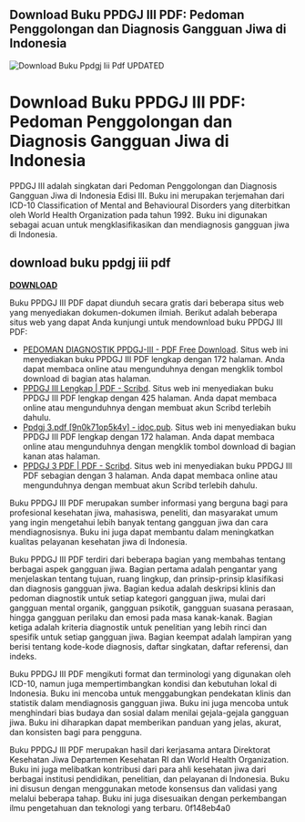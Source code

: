 ## Download Buku PPDGJ III PDF: Pedoman Penggolongan dan Diagnosis Gangguan Jiwa di Indonesia

 
![Download Buku Ppdgj Iii Pdf UPDATED](https://imgv2-2-f.scribdassets.com/img/document/409231491/original/932a6a479e/1680425573?v=1)

 
# Download Buku PPDGJ III PDF: Pedoman Penggolongan dan Diagnosis Gangguan Jiwa di Indonesia
 
PPDGJ III adalah singkatan dari Pedoman Penggolongan dan Diagnosis Gangguan Jiwa di Indonesia Edisi III. Buku ini merupakan terjemahan dari ICD-10 Classification of Mental and Behavioural Disorders yang diterbitkan oleh World Health Organization pada tahun 1992. Buku ini digunakan sebagai acuan untuk mengklasifikasikan dan mendiagnosis gangguan jiwa di Indonesia.
 
## download buku ppdgj iii pdf


[**DOWNLOAD**](https://persifalque.blogspot.com/?d=2tKcRL)

 
Buku PPDGJ III PDF dapat diunduh secara gratis dari beberapa situs web yang menyediakan dokumen-dokumen ilmiah. Berikut adalah beberapa situs web yang dapat Anda kunjungi untuk mendownload buku PPDGJ III PDF:
 
- [PEDOMAN DIAGNOSTIK PPDGJ-III - PDF Free Download](https://adoc.pub/pedoman-diagnostik-ppdgj-iii.html). Situs web ini menyediakan buku PPDGJ III PDF lengkap dengan 172 halaman. Anda dapat membaca online atau mengunduhnya dengan mengklik tombol download di bagian atas halaman.
- [PPDGJ III Lengkap | PDF - Scribd](https://www.scribd.com/document/559320086/Ppdgj-III-Lengkap). Situs web ini menyediakan buku PPDGJ III PDF lengkap dengan 425 halaman. Anda dapat membaca online atau mengunduhnya dengan membuat akun Scribd terlebih dahulu.
- [Ppdgj 3.pdf \[9n0k71op5k4v\] - idoc.pub](https://idoc.pub/documents/ppdgj-3pdf-9n0k71op5k4v). Situs web ini menyediakan buku PPDGJ III PDF lengkap dengan 172 halaman. Anda dapat membaca online atau mengunduhnya dengan mengklik tombol download di bagian kanan atas halaman.
- [PPDGJ 3 PDF | PDF - Scribd](https://id.scribd.com/document/350395609/Ppdgj-3-pdf). Situs web ini menyediakan buku PPDGJ III PDF sebagian dengan 3 halaman. Anda dapat membaca online atau mengunduhnya dengan membuat akun Scribd terlebih dahulu.

Buku PPDGJ III PDF merupakan sumber informasi yang berguna bagi para profesional kesehatan jiwa, mahasiswa, peneliti, dan masyarakat umum yang ingin mengetahui lebih banyak tentang gangguan jiwa dan cara mendiagnosisnya. Buku ini juga dapat membantu dalam meningkatkan kualitas pelayanan kesehatan jiwa di Indonesia.
  
Buku PPDGJ III PDF terdiri dari beberapa bagian yang membahas tentang berbagai aspek gangguan jiwa. Bagian pertama adalah pengantar yang menjelaskan tentang tujuan, ruang lingkup, dan prinsip-prinsip klasifikasi dan diagnosis gangguan jiwa. Bagian kedua adalah deskripsi klinis dan pedoman diagnostik untuk setiap kategori gangguan jiwa, mulai dari gangguan mental organik, gangguan psikotik, gangguan suasana perasaan, hingga gangguan perilaku dan emosi pada masa kanak-kanak. Bagian ketiga adalah kriteria diagnostik untuk penelitian yang lebih rinci dan spesifik untuk setiap gangguan jiwa. Bagian keempat adalah lampiran yang berisi tentang kode-kode diagnosis, daftar singkatan, daftar referensi, dan indeks.
 
Buku PPDGJ III PDF mengikuti format dan terminologi yang digunakan oleh ICD-10, namun juga mempertimbangkan kondisi dan kebutuhan lokal di Indonesia. Buku ini mencoba untuk menggabungkan pendekatan klinis dan statistik dalam mendiagnosis gangguan jiwa. Buku ini juga mencoba untuk menghindari bias budaya dan sosial dalam menilai gejala-gejala gangguan jiwa. Buku ini diharapkan dapat memberikan panduan yang jelas, akurat, dan konsisten bagi para pengguna.
 
Buku PPDGJ III PDF merupakan hasil dari kerjasama antara Direktorat Kesehatan Jiwa Departemen Kesehatan RI dan World Health Organization. Buku ini juga melibatkan kontribusi dari para ahli kesehatan jiwa dari berbagai institusi pendidikan, penelitian, dan pelayanan di Indonesia. Buku ini disusun dengan menggunakan metode konsensus dan validasi yang melalui beberapa tahap. Buku ini juga disesuaikan dengan perkembangan ilmu pengetahuan dan teknologi yang terbaru.
 0f148eb4a0
